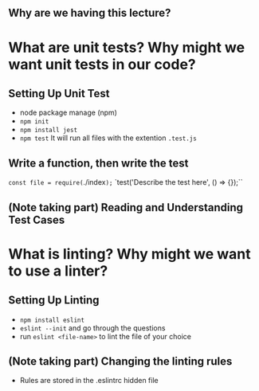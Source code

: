 ## Why are we having this lecture?

# What are unit tests? Why might we want unit tests in our code?

## Setting Up Unit Test
* node package manage (npm)
* `npm init`
* `npm install jest`
* `npm test` It will run all files with the extention `.test.js`

## Write a function, then write the test 
`const file = require(`./index`);`
`test('Describe the test here', () => {});``

## (Note taking part) Reading and Understanding Test Cases 

# What is linting? Why might we want to use a linter?

## Setting Up Linting 
* `npm install eslint`
* `eslint --init` and go through the questions
* run `eslint <file-name>` to lint the file of your choice

## (Note taking part) Changing the linting rules
* Rules are stored in the .eslintrc hidden file